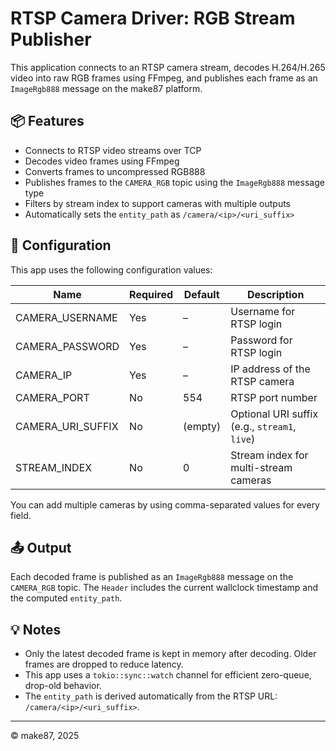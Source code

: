 # RTSP Camera Driver: RGB Stream Publisher

This application connects to an RTSP camera stream, decodes H.264/H.265 video into raw RGB frames using FFmpeg, and publishes each frame as an `ImageRgb888` message on the make87 platform.

## 📦 Features

- Connects to RTSP video streams over TCP
- Decodes video frames using FFmpeg
- Converts frames to uncompressed RGB888
- Publishes frames to the `CAMERA_RGB` topic using the `ImageRgb888` message type
- Filters by stream index to support cameras with multiple outputs
- Automatically sets the `entity_path` as `/camera/<ip>/<uri_suffix>`

## 🔧 Configuration

This app uses the following configuration values:

| Name               | Required | Default | Description                                   |
|--------------------|----------|---------|-----------------------------------------------|
| CAMERA_USERNAME    | Yes      | –       | Username for RTSP login                       |
| CAMERA_PASSWORD    | Yes      | –       | Password for RTSP login                       |
| CAMERA_IP          | Yes      | –       | IP address of the RTSP camera                 |
| CAMERA_PORT        | No       | 554     | RTSP port number                              |
| CAMERA_URI_SUFFIX  | No       | (empty) | Optional URI suffix (e.g., `stream1`, `live`) |
| STREAM_INDEX       | No       | 0       | Stream index for multi-stream cameras         |

You can add multiple cameras by using comma-separated values for every field.

## 📤 Output

Each decoded frame is published as an `ImageRgb888` message on the `CAMERA_RGB` topic. The `Header` includes the current wallclock timestamp and the computed `entity_path`.

## 💡 Notes

- Only the latest decoded frame is kept in memory after decoding. Older frames are dropped to reduce latency.
- This app uses a `tokio::sync::watch` channel for efficient zero-queue, drop-old behavior.
- The `entity_path` is derived automatically from the RTSP URL: `/camera/<ip>/<uri_suffix>`.

---

© make87, 2025
